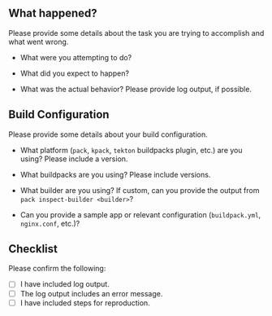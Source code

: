 ## What happened?

Please provide some details about the task you are trying to accomplish and
what went wrong.

* What were you attempting to do?

* What did you expect to happen?

* What was the actual behavior? Please provide log output, if possible.

## Build Configuration

Please provide some details about your build configuration.

* What platform (`pack`, `kpack`, `tekton` buildpacks plugin, etc.) are you using? Please include a version.

* What buildpacks are you using? Please include versions.

* What builder are you using? If custom, can you provide the output from `pack
  inspect-builder <builder>`?

* Can you provide a sample app or relevant configuration (`buildpack.yml`,
  `nginx.conf`, etc.)?

## Checklist

Please confirm the following:

* [ ] I have included log output.
* [ ] The log output includes an error message.
* [ ] I have included steps for reproduction.
